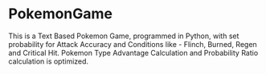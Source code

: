 # PokemonGame
This is a Text Based Pokemon Game, programmed in Python, with set probability for Attack Accuracy and Conditions like - 
Flinch, Burned, Regen and Critical Hit.
Pokemon Type Advantage Calculation and Probability Ratio calculation is optimized.
